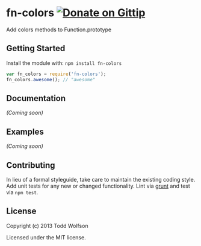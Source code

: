 # fn-colors [![Donate on Gittip](http://badgr.co/gittip/twolfson.png)](https://www.gittip.com/twolfson/)

Add colors methods to Function.prototype

## Getting Started
Install the module with: `npm install fn-colors`

```javascript
var fn_colors = require('fn-colors');
fn_colors.awesome(); // "awesome"
```

## Documentation
_(Coming soon)_

## Examples
_(Coming soon)_

## Contributing
In lieu of a formal styleguide, take care to maintain the existing coding style. Add unit tests for any new or changed functionality. Lint via [grunt](https://github.com/gruntjs/grunt) and test via `npm test`.

## License
Copyright (c) 2013 Todd Wolfson

Licensed under the MIT license.
